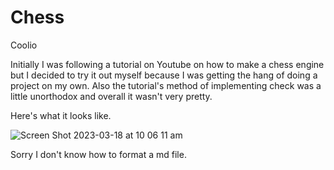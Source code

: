 # Chess
Coolio

Initially I was following a tutorial on Youtube on how to make a chess engine but I decided to try it out myself because I was getting the hang of doing a project on my own. Also the tutorial's method of implementing check was a little unorthodox and overall it wasn't very pretty.

Here's what it looks like.

![Screen Shot 2023-03-18 at 10 06 11 am](https://user-images.githubusercontent.com/70310691/226067133-f1dbc94f-6eb7-45fc-9581-5c47d2f2dea9.png)

Sorry I don't know how to format a md file.
